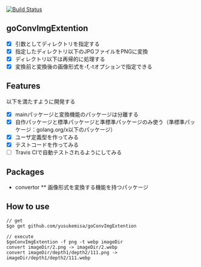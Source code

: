[![Build Status](https://travis-ci.org/yusukemisa/goConvImgExtention.svg?branch=master)](https://travis-ci.org/yusukemisa/goConvImgExtention)

## goConvImgExtention
* [x] 引数としてディレクトリを指定する
* [x] 指定したディレクトリ以下のJPGファイルをPNGに変換
* [x] ディレクトリ以下は再帰的に処理する
* [x] 変換前と変換後の画像形式を-f,-tオプションで指定できる

## Features
以下を満たすように開発する
* [x] mainパッケージと変換機能のパッケージは分離する
* [x] 自作パッケージと標準パッケージと準標準パッケージのみ使う（準標準パッケージ：golang.org/x以下のパッケージ）
* [x] ユーザ定義型を作ってみる
* [x] テストコードを作ってみる
* [ ] Travis CIで自動テストされるようにしてみる

## Packages
* convertor
** 画像形式を変換する機能を持つパッケージ

## How to use

```
// get
$go get github.com/yusukemisa/goConvImgExtention

// execute
$goConvImgExtention -f png -t webp imageDir
convert imageDir/2.png -> imageDir/2.webp
convert imageDir/depth1/depth2/111.png -> imageDir/depth1/depth2/111.webp
```
